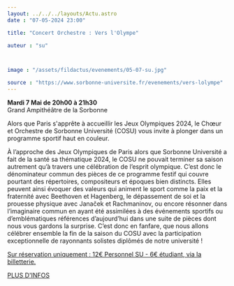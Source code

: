 ```yaml
---
layout: ../../../layouts/Actu.astro
date : "07-05-2024 23:00"

title: "Concert Orchestre : Vers l'Olympe"

auteur : "su"



image : "/assets/fildactus/evenements/05-07-su.jpg"

source : "https://www.sorbonne-universite.fr/evenements/vers-lolympe"
---
```


__Mardi 7 Mai de 20h00 à 21h30__  
Grand Ampithéâtre de la Sorbonne

Alors que Paris s'apprête à accueillir les Jeux Olympiques 2024, le Chœur et Orchestre de Sorbonne Université (COSU) vous invite à plonger dans un programme sportif haut en couleur.

À l’approche des Jeux Olympiques de Paris alors que Sorbonne Université a fait de la santé sa thématique 2024, le COSU ne pouvait terminer sa saison autrement qu’à travers une célébration de l’esprit olympique. C’est donc le dénominateur commun des pièces de ce programme festif qui couvre pourtant des répertoires, compositeurs et époques bien distincts. Elles peuvent ainsi évoquer des valeurs qui animent le sport comme la paix et la fraternité avec Beethoven et Hagenberg, le dépassement de soi et la prouesse physique avec Janaček et Rachmaninov, ou encore résonner dans l’imaginaire commun en ayant été assimilées à des événements sportifs ou d’emblématiques références d’aujourd’hui dans une suite de pièces dont nous vous gardons la surprise. C’est donc en fanfare, que nous allons célébrer ensemble la fin de la saison du COSU avec la participation exceptionnelle de rayonnants solistes diplômés de notre université !

[Sur réservation uniquement : 12€ Personnel SU - 6€ étudiant, via la billetterie.](https://www.billetweb.fr/vers-lolympe)

[PLUS D'INFOS](https://www.sorbonne-universite.fr/evenements/vers-lolympe)
